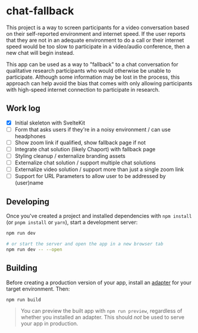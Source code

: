 # chat-fallback
This project is a way to screen participants for a video conversation based on their self-reported environment and internet speed. If the user reports that they are not in an adequate environment to do a call or their internet speed would be too slow to participate in a video/audio conference, then a new chat will begin instead.

This app can be used as a way to "fallback" to a chat conversation for qualitative research participants who would otherwise be unable to participate. Although some information may be lost in the process, this approach can help avoid the bias that comes with only allowing participants with high-speed internet connection to participate in research.

## Work log
- [x] Initial skeleton with SvelteKit
- [ ] Form that asks users if they're in a noisy environment / can use headphones
- [ ] Show zoom link if qualified, show fallback page if not
- [ ] Integrate chat solution (likely Chaport) with fallback page
- [ ] Styling cleanup / externalize branding assets
- [ ] Externalize chat solution / support multiple chat solutions
- [ ] Externalize video solution / support more than just a single zoom link
- [ ] Support for URL Parameters to allow user to be addressed by (user)name

## Developing

Once you've created a project and installed dependencies with `npm install` (or `pnpm install` or `yarn`), start a development server:

```bash
npm run dev

# or start the server and open the app in a new browser tab
npm run dev -- --open
```

## Building

Before creating a production version of your app, install an [adapter](https://kit.svelte.dev/docs#adapters) for your target environment. Then:

```bash
npm run build
```

> You can preview the built app with `npm run preview`, regardless of whether you installed an adapter. This should _not_ be used to serve your app in production.
